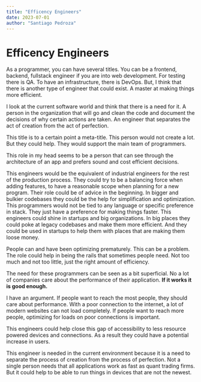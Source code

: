```yaml
---
title: "Efficency Engineers"
date: 2023-07-01
author: "Santiago Pedroza"
---
```


# Efficency Engineers

As a programmer, you can have several titles. You can be 
a frontend, backend, fullstack engineer if you are into web development. For
testing there is QA. To have an infrastructure, there is DevOps. But, I think 
that there is another type of engineer that could exist. A master at making 
things more efficient.

I look at the current software world and think that there is a need for
it. A person in the organization that will go and clean the code and 
document the decisions of why certain actions are taken.
An engineer that separates the act of creation from the act of perfection.

This title is to a certain point a meta-title. This person would not
create a lot. But they could help. They would support the main team of 
programmers.

This role in my head seems to be a person that can see through the architecture
of an app and prefers sound and cost efficient decisions.

This engineers would be the equivalent of industrial engineers for the rest of 
the production process. They could try to be a balancing force 
when adding features, to have a reasonable scope when planning for a new 
program. Their role could be of advice in the beginning. In bigger and bulkier
codebases they could be the help for simplification and optimization.
This programmers would not be tied to any language or specific preference in
stack. They just have a preference for making things faster. This engineers 
could shine in startups and big organizations. In big places they could 
poke at legacy codebases and make them more efficient. And they could
be used in startups to help them with places that are making them loose money.

People can and have been optimizing prematurely. This can be a problem.
The role could help in being the rails that sometimes people need. Not too
much and not too little, just the right amount of efficiency.

The need for these programmers can be seen as a bit superficial. No a lot of
companies care about the performance of their application. 
**If it works it is good enough.**

I have an argument. If people want to reach the most people, they should
care about performance. With a poor connection to the internet, a lot of 
modern websites can not load completely. If people want to reach more
people, optimizing for loads on poor connections is important.

This engineers could help close this gap of accessibility to less resource
powered devices and connections. As a result they could have a potential 
increase in users.

This engineer is needed in the current environment because it is a need to 
separate the process of creation from the process of perfection. Not a single
person needs that all applications work as fast as quant trading firms. But
 it could help to be able to run things in devices that are not the newest.
